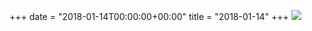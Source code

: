 +++
date = "2018-01-14T00:00:00+00:00"
title = "2018-01-14"
+++
<img class="img-fluid" src="/2018-01-14.jpg" />
